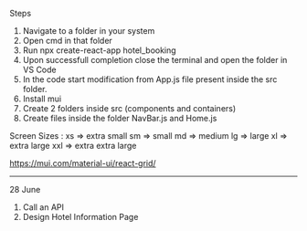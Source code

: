 Steps 
1. Navigate to a folder in your system
2. Open cmd in that folder
3. Run npx create-react-app hotel_booking
4. Upon successfull completion close the terminal and open the folder in VS Code
5. In the code start modification from App.js file present inside the src folder.
6. Install mui
7. Create 2 folders inside src (components and containers)
8. Create files inside the folder NavBar.js and Home.js

Screen Sizes : 
xs => extra small
sm => small
md => medium
lg => large
xl => extra large
xxl => extra extra large

https://mui.com/material-ui/react-grid/

----------------------------------------
28 June 
1. Call an API
2. Design Hotel Information Page